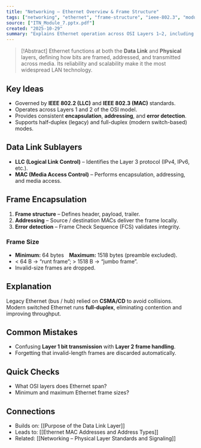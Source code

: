```yaml
---
title: "Networking – Ethernet Overview & Frame Structure"
tags: ["networking", "ethernet", "frame-structure", "ieee-802.3", "module7"]
source: ["ITN_Module_7.pptx.pdf"]
created: "2025-10-29"
summary: "Explains Ethernet operation across OSI Layers 1–2, including encapsulation, MAC/LLC sublayers, and frame composition."
---
```


> [!Abstract]
> Ethernet functions at both the **Data Link** and **Physical** layers, defining how bits are framed, addressed, and transmitted across media. Its reliability and scalability make it the most widespread LAN technology.

## Key Ideas
- Governed by **IEEE 802.2 (LLC)** and **IEEE 802.3 (MAC)** standards.  
- Operates across Layers 1 and 2 of the OSI model.  
- Provides consistent **encapsulation**, **addressing**, and **error detection**.  
- Supports half-duplex (legacy) and full-duplex (modern switch-based) modes.

## Data Link Sublayers
- **LLC (Logical Link Control)** – Identifies the Layer 3 protocol (IPv4, IPv6, etc.).  
- **MAC (Media Access Control)** – Performs encapsulation, addressing, and media access.

## Frame Encapsulation
1. **Frame structure** – Defines header, payload, trailer.  
2. **Addressing** – Source / destination MACs deliver the frame locally.  
3. **Error detection** – Frame Check Sequence (FCS) validates integrity.

### Frame Size
- **Minimum:** 64 bytes **Maximum:** 1518 bytes (preamble excluded).  
- < 64 B → “runt frame”; > 1518 B → “jumbo frame”.  
- Invalid-size frames are dropped.

## Explanation
Legacy Ethernet (bus / hub) relied on **CSMA/CD** to avoid collisions.  
Modern switched Ethernet runs **full-duplex**, eliminating contention and improving throughput.

## Common Mistakes
- Confusing **Layer 1 bit transmission** with **Layer 2 frame handling**.  
- Forgetting that invalid-length frames are discarded automatically.

## Quick Checks
- What OSI layers does Ethernet span?  
- Minimum and maximum Ethernet frame sizes?

## Connections
- Builds on: [[Purpose of the Data Link Layer]]  
- Leads to: [[Ethernet MAC Addresses and Address Types]]  
- Related: [[Networking – Physical Layer Standards and Signaling]]
